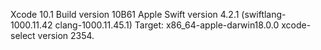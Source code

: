 Xcode 10.1
Build version 10B61
Apple Swift version 4.2.1 (swiftlang-1000.11.42 clang-1000.11.45.1)
Target: x86_64-apple-darwin18.0.0
xcode-select version 2354.
